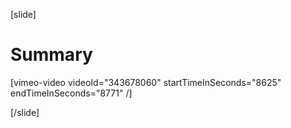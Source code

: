 [slide]
# Summary

[vimeo-video videoId="343678060" startTimeInSeconds="8625" endTimeInSeconds="8771" /]

[/slide]